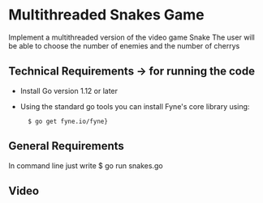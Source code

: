 Multithreaded Snakes Game
=========================

Implement a multithreaded version of the video game Snake
The user will be able to choose the number of enemies and the number of cherrys 

Technical Requirements -> for running the code
----------------------
- Install Go version 1.12 or later
- Using the standard go tools you can install Fyne's core library using:
        
        $ go get fyne.io/fyne}
        

General Requirements
--------------------
In command line just write
  $ go run snakes.go

Video
------------




